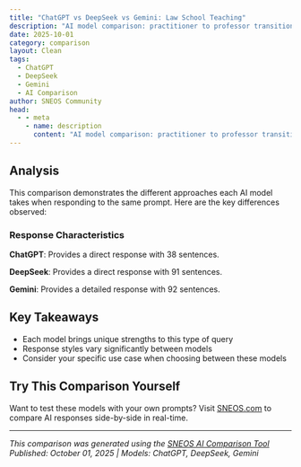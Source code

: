 ```yaml
---
title: "ChatGPT vs DeepSeek vs Gemini: Law School Teaching"
description: "AI model comparison: practitioner to professor transition..."
date: 2025-10-01
category: comparison
layout: Clean
tags:
  - ChatGPT
  - DeepSeek
  - Gemini
  - AI Comparison
author: SNEOS Community
head:
  - - meta
    - name: description
      content: "AI model comparison: practitioner to professor transition..."
---
```


<ChatComparison
  title="ChatGPT vs DeepSeek vs Gemini: Law School Teaching"
  prompt="practitioner to professor transition"
  :responses='{
    "ChatGPT": "Transitioning from a practitioner role to a professor position involves several steps and considerations. Here\u2019s a guide to help you navigate this change effectively:\n\n### 1. Assess Your Qualifications\n- **Education:** Most professor positions require at least a master\u2019s degree; many require a Ph.D. or terminal degree in your field.\n- **Experience:** Professional experience is valuable, but academic roles usually also require research or teaching experience.\n\n### 2. Gain Relevant Academic Experience\n- **Teaching:** Start by teaching part-time or as an adjunct instructor to gain classroom experience.\n- **Research:** Engage in research projects, publish papers, or contribute to academic journals.\n- **Presentations:** Present at conferences or workshops to build your academic profile.\n\n### 3. Obtain Necessary Credentials\n- Consider pursuing a Ph.D. or doctoral degree if you don\u2019t already have one.\n- Attend faculty development programs or workshops on pedagogy and curriculum design.\n- Get involved with academic committees or professional organizations related to your field.\n\n### 4. Highlight Your Practitioner Experience\n- Incorporate real-world expertise into your teaching and research.\n- Emphasize practical knowledge and connections to industry that you bring to students.\n- Use your network to create internships, partnerships, or experiential learning opportunities for students.\n\n### 5. Prepare Application Materials\n- Develop a strong curriculum vitae (CV) focused on academic achievements and practitioner experience.\n- Write a compelling teaching statement and research plan.\n- Gather letters of recommendation from academic and professional contacts.\n\n### 6. Apply for Positions\n- Look for faculty openings at universities or community colleges.\n- Consider starting as an adjunct or lecturer to build a track record.\n- Be open to interdisciplinary roles where your practical expertise fits.\n\n### 7. Develop Teaching and Research Skills\n- Focus on effective teaching methods, student engagement, and course development.\n- Balance research and teaching responsibilities.\n- Stay current with academic developments in your field.\n\n### 8. Network and Seek Mentorship\n- Connect with current faculty members for guidance.\n- Join academic and professional associations.\n- Attend conferences, workshops, and seminars to expand your academic network.\n\n---\n\nIf you provide your specific field and current qualifications, I can offer more tailored advice. Would you like that?",
    "DeepSeek": "Of course. Transitioning from a professional practice into an academic professorship is a significant and rewarding career change. It\u0027s a path where you trade the direct application of your skills for the broader impact of shaping future professionals and generating new knowledge.\n\nHere is a comprehensive guide to navigating the \u0022practitioner to professor\u0022 transition.\n\n### The Core Mindset Shift: From \u0022Doer\u0022 to \u0022Edu-Mentor\u0022\n\nBefore diving into the logistics, understand the fundamental shift in identity:\n\n*   **Practitioner:** Your value is in **doing**. You solve specific, immediate problems for clients or your organization. Success is measured by outcomes, efficiency, and revenue.\n*   **Professor:** Your value is in **explaining, inspiring, and generating knowledge**. You solve for the long-term development of students and the advancement of your field. Success is measured by student learning, research output, and service to the university.\n\n---\n\n### Step 1: Self-Assessment and Research (The \u0022Why\u0022 and \u0022Where\u0022)\n\n1.  **Clarify Your Motivation:**\n    *   Do you love mentoring and teaching?\n    *   Are you passionate about the theoretical foundations of your work?\n    *   Do you seek a different pace of life or more intellectual freedom?\n    *   Be honest\u2014academia is not an \u0022easy retirement.\u0022 It comes with its own stresses (publishing pressure, committee work, grading).\n\n2.  **Research Academic Roles and Institutions:**\n    *   **Tenure-Track Professor:** The \u0022gold standard.\u0022 Requires a strong record and potential in research, teaching, and service. A PhD is almost always mandatory.\n    *   **Teaching Professor / Lecturer / Instructor:** Focuses primarily on teaching. A Master\u0027s degree plus significant industry experience may be sufficient, especially in professional fields (Business, Engineering, Computer Science, Nursing, Law).\n    *   **Adjunct Professor / Part-Time Faculty:** A way to get your foot in the door. It\u0027s often low-paid and unstable, but provides crucial experience.\n    *   **Types of Institutions:**\n        *   **Research Universities (R1):** Emphasize research and publishing above all.\n        *   **Liberal Arts Colleges:** Emphasize high-quality undergraduate teaching.\n        *   **Community Colleges:** Focus exclusively on teaching and student development.\n        *   **Teaching-Focused Universities:** A balance between teaching and some research.\n\n---\n\n### Step 2: Bridging the Credential Gap\n\nThis is the most concrete hurdle. Your professional experience is an asset, but you often need to formalize it.\n\n1.  **The Terminal Degree (Usually a PhD):**\n    *   **The Reality:** For a tenure-track position at most four-year institutions, a PhD (or other terminal degree like an EdD, DBA, DMA, MFA) is a non-negotiable prerequisite.\n    *   **The Challenge:** Pursuing a PhD is a 4-7 year commitment, often with a significant pay cut.\n    *   **The Silver Lining:** Your practical experience will make you a standout PhD applicant and candidate. You\u0027ll bring real-world problems to the research.\n\n2.  **The \u0022Practice-Based\u0022 Pathway:**\n    *   If a PhD is not feasible, target roles where your experience is the primary credential.\n    *   **Fields:** Business (especially Entrepreneurship, Finance, Marketing), Law, Clinical Professions (Nursing, Social Work), Fine Arts, Journalism, Computer Science.\n    *   **Positions:** Look for \u0022Professor of Practice,\u0022 \u0022Executive in Residence,\u0022 \u0022Lecturer,\u0022 or \u0022Clinical Faculty\u0022 roles. These often value a Master\u0027s degree \u002B 10-20 years of high-level experience.\n\n3.  **Build an Academic Portfolio:**\n    *   **Teaching:** Offer to guest lecture at a local university. Develop and teach a workshop or seminar. Create online course content. Get formal student feedback.\n    *   **Scholarship:** Start writing. Turn your practical challenges into case studies, industry white papers, or articles for trade publications. This builds a writing habit and a portfolio that can lead to peer-reviewed journal articles.\n    *   **Service:** Join the program advisory board for a local college. This gets your name known and demonstrates your commitment to education.\n\n---\n\n### Step 3: The Application and Interview Process\n\nYour application must translate your professional success into academic language.\n\n1.  **Your CV (Not a Resume):**\n    *   A CV is a comprehensive, multi-page document. It must include sections for:\n        *   **Education**\n        *   **Professional Experience** (framed to highlight leadership, complex problem-solving, and innovation)\n        *   **Teaching Experience** (even if it\u0027s just guest lecturing)\n        *   **Publications \u0026 Presentations**\n        *   **Research Interests** (What big questions in your field are you passionate about?)\n        *   **Service** (to the profession, university, or community)\n\n2.  **The Cover Letter:**\n    *   This is your narrative. It must tell the story of *why* you are transitioning.\n    *   Connect your practical achievements directly to the needs of the students and the department. For example: \u0022In my role leading X project, I encountered Y challenge, which is precisely the kind of real-world problem I want to help students learn to solve in a course like Z.\u0022\n    *   Explicitly state your teaching philosophy and how your experience informs it.\n\n3.  **The \u0022Job Talk\u0022 and Interview:**\n    *   **The Job Talk:** This is a formal presentation, often the most critical part of the interview. For a research role, you\u0027ll present your research. For a teaching role, you may be asked to present a sample lecture.\n    *   **Be Prepared to Answer:**\n        *   \u0022Why do you want to leave industry for academia?\u0022\n        *   \u0022How would you develop a new course on [Your Area of Expertise]?\u0022\n        *   \u0022What is your potential for securing research grants?\u0022 (for research universities)\n        *   \u0022How would your professional network benefit our students?\u0022\n\n---\n\n### Pros and Cons of the Transition\n\n| Pros                                                                 | Cons                                                                                             |\n| -------------------------------------------------------------------- | ------------------------------------------------------------------------------------------------ |\n| **Intellectual Freedom** to explore ideas.                           | **Significant Pay Cut** in most fields, especially from senior industry roles.                   |\n| **Opportunity to Mentor** and shape the next generation.             | **\u0022Publish or Perish\u0022 Pressure** at research institutions can be intense.                        |\n| **Autonomy** over your research agenda and teaching style.           | **Bureaucracy** and committee work can be frustrating.                                           |\n| **Job Security** (if you achieve tenure).                            | **The Tenure Clock** is a 5-7 year period of high stress and intense workload.                   |\n| **Lifelong Learning** environment.                                   | **The Shift in Pace** can feel slow and isolating compared to the dynamic corporate world.       |\n\n### Final Advice\n\n*   **Start Networking Now:** Connect with professors in your target departments. Ask for informational interviews. They can provide invaluable advice and alert you to job openings.\n*   **Find a Mentor:** Identify a professor who has made a similar transition. Their guidance is gold.\n*   **Be Patient and Strategic:** This is not a quick switch. It may take several years of credential-building, networking, and applying.\n*   **Leverage Your Unique Value:** You are not a \u0022failed practitioner.\u0022 You are a successful professional bringing invaluable, real-world context into the classroom. This is your superpower. Frame it as such.\n\nThe transition from practitioner to professor is a journey of translating deep, applied knowledge into a force for education and discovery. It\u0027s challenging, but for the right person, it is an incredibly fulfilling second act.",
    "Gemini": "The transition from practitioner to professor can be a rewarding but challenging journey. Here\u0027s a breakdown of key aspects to consider:\n\n**I. Understanding the Differences \u0026 Expectations**\n\n*   **Focus Shift:**\n    *   **Practitioner:** Primarily focused on applying knowledge and skills to real-world problems, achieving tangible outcomes, and client/patient satisfaction.\n    *   **Professor:** Focuses on creating and disseminating knowledge through research, teaching, and service. Success is often measured by publications, grant funding, teaching evaluations, and contributions to the university and professional community.\n\n*   **Skill Set Evolution:**\n    *   **Practitioner:** Mastery of specific skills, problem-solving, communication with clients/patients, time management, and teamwork.\n    *   **Professor:** Research design, data analysis, grant writing, curriculum development, pedagogical skills, student mentorship, academic writing, public speaking, and committee work.\n\n*   **Time Allocation:**\n    *   **Practitioner:** Direct service delivery, project management, administrative tasks related to practice.\n    *   **Professor:** Teaching, research, grant writing, administrative duties within the department, advising students, committee meetings, professional development, and service activities.\n\n*   **Performance Evaluation:**\n    *   **Practitioner:** Often based on productivity, quality of service, client/patient outcomes, and adherence to professional standards.\n    *   **Professor:** Based on research productivity (publications, grants), teaching effectiveness (student evaluations, peer reviews), and service contributions (committee work, outreach).  This is often evaluated within a tenure and promotion system.\n\n*   **Autonomy and Collaboration:**\n    *   **Practitioner:** Can vary widely, depending on the role and organization. Often involves a balance of independent work and collaboration within a team.\n    *   **Professor:** High degree of autonomy in research and teaching, but also requires collaboration with colleagues on projects, committees, and departmental initiatives.\n\n*   **Culture:**\n    *   **Practitioner:** Typically focused on practical problem-solving and immediate results.\n    *   **Professor:** Focused on the pursuit of knowledge, intellectual inquiry, and contributing to the academic community.\n\n**II. Preparing for the Transition**\n\n*   **Education:**\n    *   **Terminal Degree:** Most professorships require a terminal degree in the relevant field (e.g., PhD, MD, JD, EdD, MFA, depending on the discipline). If you don\u0027t already have one, obtaining a relevant doctorate or appropriate terminal degree is usually the first and most critical step.\n    *   **Consider a PhD:** Even if not strictly required, a PhD often provides the best preparation for the research and scholarship demands of a professorship.\n    *   **Teaching Experience:** Seek opportunities to teach, even as a guest lecturer or teaching assistant, while working in your practice. This demonstrates your ability to convey knowledge and engage students.\n\n*   **Research Experience:**\n    *   **Get Involved in Research:** Volunteer in a research lab, collaborate with academic researchers, or conduct independent research projects related to your field.\n    *   **Publish:** Aim to publish your research findings in peer-reviewed journals. This is crucial for demonstrating your ability to contribute to the academic literature.\n    *   **Present at Conferences:** Present your research at professional conferences to gain exposure and network with other researchers.\n\n*   **Networking:**\n    *   **Connect with Professors:** Attend conferences, seminars, and workshops to meet professors in your field. Ask for advice and mentorship.\n    *   **Build Relationships:** Nurture relationships with faculty who can provide guidance and support throughout your transition.\n    *   **Seek Mentorship:** Find a mentor who can help you navigate the academic landscape and provide advice on career development.\n\n*   **Gain Relevant Experience:**\n    *   **Grant Writing:** If possible, gain experience in writing grant proposals, even if it\u0027s just assisting on a project. This is a critical skill for many professorships.\n    *   **Curriculum Development:** Develop or contribute to curriculum design for courses or training programs in your field.\n    *   **Service Activities:** Participate in service activities related to your profession, such as serving on committees or volunteering for professional organizations.\n\n*   **Reflect on Your Goals:**\n    *   **Why Academia?** Clearly define your reasons for wanting to transition to academia. What are your specific goals and interests?\n    *   **What Type of Institution?** Consider the type of institution that best aligns with your goals (e.g., research-intensive university, teaching-focused college, community college).\n    *   **What Type of Role?** Consider if you are interested in a tenure-track position, a clinical professorship (focused on practice), or a lecturer position (focused on teaching).\n\n**III. Finding and Applying for Academic Positions**\n\n*   **Tailor Your CV/Resume:**  Focus on your research, teaching, and service accomplishments. Highlight publications, grants, presentations, and any experience related to academia.\n*   **Craft a Strong Cover Letter:**  Clearly articulate your qualifications for the specific position, your research interests, your teaching philosophy, and your commitment to the university.\n*   **Prepare a Teaching Portfolio:**  Include a statement of teaching philosophy, sample syllabi, teaching evaluations (if available), and examples of your teaching materials.\n*   **Develop a Research Statement:**  Clearly outline your past research accomplishments, your current research projects, and your future research plans.\n*   **Obtain Strong Letters of Recommendation:**  Request letters from professors and colleagues who can speak to your research abilities, teaching potential, and overall suitability for an academic career.  Cultivate relationships with people who can write strong letters well in advance.\n*   **Search for Open Positions:**  Use online job boards (e.g., HigherEdJobs, Inside Higher Ed, Chronicle of Higher Education) and professional organization websites to find job openings in your field.\n*   **Be Prepared for the Interview Process:**  The interview process may include a campus visit, meetings with faculty and administrators, a research presentation, a teaching demonstration, and individual interviews. Practice answering common interview questions and be prepared to discuss your research, teaching, and service interests.\n\n**IV. Common Challenges and How to Overcome Them**\n\n*   **Lack of Traditional Academic Experience:** Highlight the transferrable skills you\u0027ve gained in your practice, such as problem-solving, communication, and teamwork. Emphasize your research potential and your commitment to academic scholarship.\n*   **Publication Gap:** Focus on publishing in peer-reviewed journals as quickly as possible. Collaborate with researchers to increase your publication output.\n*   **Teaching Inexperience:** Seek opportunities to teach and gain experience in the classroom. Take advantage of professional development opportunities to improve your teaching skills.\n*   **Culture Shock:** Be prepared for the different culture and expectations of academia. Seek mentorship from experienced faculty members who can help you navigate the academic landscape.\n*   **Work-Life Balance:** Academia can be demanding. Develop effective time management skills and prioritize your health and well-being.\n\n**V. Specific Considerations by Field**\n\n*   **Medicine/Healthcare:** Transition often involves becoming a clinical professor, which blends patient care with teaching and research.  Considerations include maintaining your clinical skills while developing academic ones.\n*   **Law:** A focus on legal scholarship (publishing in law reviews) is critical.  Considerations include teaching specific legal subjects and contributing to legal discourse.\n*   **Engineering:**  Research and grants are paramount. Considerations include industry connections, practical application of research, and teaching complex technical concepts.\n*   **Business:**  A blend of research, teaching, and industry experience is valued. Considerations include case studies, real-world projects, and connections to the business community.\n*   **Arts/Humanities:**  Creative or scholarly work is essential.  Considerations include exhibition records, performances, publications, and teaching specialized topics.\n\n**VI.  Keys to Success**\n\n*   **Persistence:** The transition to academia can take time and effort. Don\u0027t get discouraged by setbacks.\n*   **Networking:** Build strong relationships with faculty and researchers in your field.\n*   **Mentorship:** Seek guidance from experienced faculty members who can provide advice and support.\n*   **Continuous Learning:** Stay up-to-date on the latest research and pedagogical practices in your field.\n*   **Passion:** Be passionate about your research and teaching, and that enthusiasm will come across to students and colleagues.\n* **Embrace the Shift:** The faster you embrace the different values and measures of success in academia, the better.\n\nThe transition from practitioner to professor is a significant career change. By understanding the differences between the two roles, preparing for the transition, and developing the necessary skills and experience, you can increase your chances of success in academia.  Good luck!\n"
  }'
  published-date="23:01"
/>

## Analysis

This comparison demonstrates the different approaches each AI model takes when responding to the same prompt. Here are the key differences observed:

### Response Characteristics

**ChatGPT**: Provides a direct response with 38 sentences. 

**DeepSeek**: Provides a direct response with 91 sentences. 

**Gemini**: Provides a detailed response with 92 sentences. 

## Key Takeaways

- Each model brings unique strengths to this type of query
- Response styles vary significantly between models
- Consider your specific use case when choosing between these models

## Try This Comparison Yourself

Want to test these models with your own prompts? Visit [SNEOS.com](https://sneos.com) to compare AI responses side-by-side in real-time.

---

*This comparison was generated using the [SNEOS AI Comparison Tool](https://sneos.com)*
*Published: October 01, 2025 | Models: ChatGPT, DeepSeek, Gemini*
